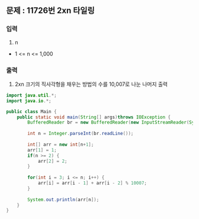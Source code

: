 ## 문제 : 11726번 2xn 타일링

### 입력
1. n
- 1 <= n <= 1,000

### 출력 
1. 2xn 크기의 직사각형을 채우는 방법의 수를 10,007로 나눈 나머지 출력 


```java
import java.util.*;
import java.io.*;

public class Main {
    public static void main(String[] args)throws IOException {
        BufferedReader br = new BufferedReader(new InputStreamReader(System.in));
        
        int n = Integer.parseInt(br.readLine()); 
        
        int[] arr = new int[n+1];
        arr[1] = 1;
        if(n >= 2) {
            arr[2] = 2;
        }
        
        for(int i = 3; i <= n; i++) {
            arr[i] = arr[i - 1] + arr[i - 2] % 10007; 
        }
        
        System.out.println(arr[n]); 
    }
}
```